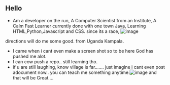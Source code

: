 ## Hello
* Am a developer on the run, A Computer Scientist from an Institute, A Calm Fast Learner
currently done with one town Java,
Learning 
HTML,Python,Javascript and CSS. 
since its a race, ![image](https://user-images.githubusercontent.com/98440370/161977558-b724cf55-e32a-4702-9344-5eb091fb3dd8.png)

directions will do me some good.
from Uganda Kampala.
* I came when i cant even make a screen shot so to be here God has pushed me alot.
* I can cow push a repo.. still learning tho.
* if u are still laughing, know village is far....... just imagine i cant even post adocument now.. you can teach me something anytime.![image](https://user-images.githubusercontent.com/98440370/161977988-57853d88-f25f-4144-95c5-d0ada5d09ad4.png)
and that will be Great.... 
